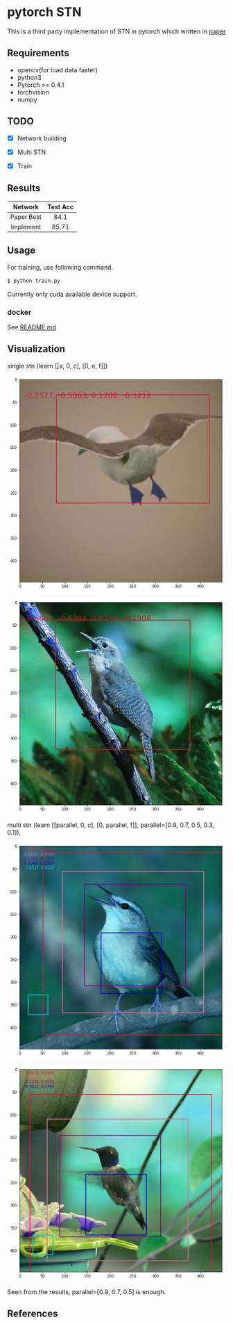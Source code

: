 # pytorch STN
This is a third party implementation of STN in pytorch which written in [paper](https://arxiv.org/abs/1506.02025)

## Requirements
- opencv(for load data faster)
- python3
- Pytorch >= 0.4.1
- torchvision
- numpy

## TODO
- [x] Network building
- [x] Multi STN
- [x] Train


## Results

| Network | Test Acc | 
|:---:|:---:|
| Paper Best| 84.1 | 
| Implement| 85.71 |  

## Usage

For training, use following command.

```bash
$ python train.py
```

Currently only cuda available device support.

### docker

See [README.md](docker/README.md)

## Visualization

single stn (learn [[a, 0, c], [0, e, f]])

![](demo/single_stn_01.png)

![](demo/single_stn_02.png)

multi stn (learn [[parallel, 0, c], [0, parallel, f]], parallel=[0.9, 0.7, 0.5, 0.3, 0.1]), 

![](demo/multi_stn97531_01.png)

![](demo/multi_stn97531_02.png)

Seen from the results, parallel=[0.9, 0.7, 0.5] is enough.

## References


